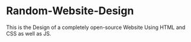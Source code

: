 # Random-Website-Design
This is the Design of a completely open-source Website Using HTML and CSS as well as JS.
